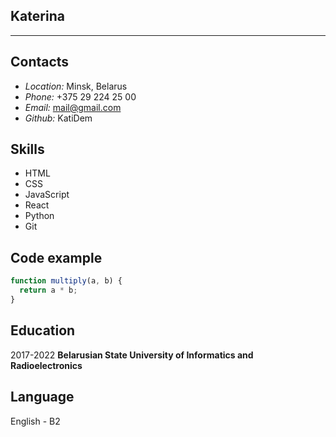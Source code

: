 ## **Katerina**

---

## **Contacts**

- _Location:_ Minsk, Belarus
- _Phone:_ +375 29 224 25 00
- _Email:_ mail@gmail.com
- _Github:_ KatiDem

## **Skills**

- HTML
- CSS
- JavaScript
- React
- Python
- Git

## **Code example**

```javascript
function multiply(a, b) {
  return a * b;
}
```

## **Education**

2017-2022 **Belarusian State University of Informatics and Radioelectronics**

## **Language**

English - B2

